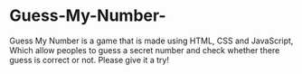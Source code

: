 # Guess-My-Number-
Guess My Number is a game that is made using HTML, CSS and JavaScript, Which allow peoples to guess a secret number and check whether there guess is correct or not. Please give it a try!
